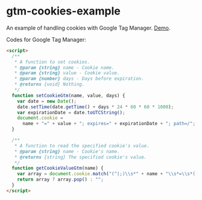 # gtm-cookies-example

An example of handling cookies with Google Tag Manager. [Demo](https://zw627.github.io/gtm-cookies-example/).

Codes for Google Tag Manager:

```HTML
<script>
  /**
   * A function to set cookies.
   * @param {string} name - Cookie name.
   * @param {string} value - Cookie value.
   * @param {number} days - Days before expiration.
   * @returns {void} Nothing.
   */
  function setCookieGtm(name, value, days) {
    var date = new Date();
    date.setTime(date.getTime() + days * 24 * 60 * 60 * 1000);
    var expirationDate = date.toUTCString();
    document.cookie =
      name + "=" + value + "; expires=" + expirationDate + "; path=/";
  }

  /**
   * A function to read the specified cookie's value.
   * @param {string} name - Cookie's name.
   * @returns {string} The specified cookie's value.
   */
  function getCookieValueGtm(name) {
    var array = document.cookie.match("(^|;)\\s*" + name + "\\s*=\\s*([^;]+)");
    return array ? array.pop() : "";
  }
</script>
```
 
